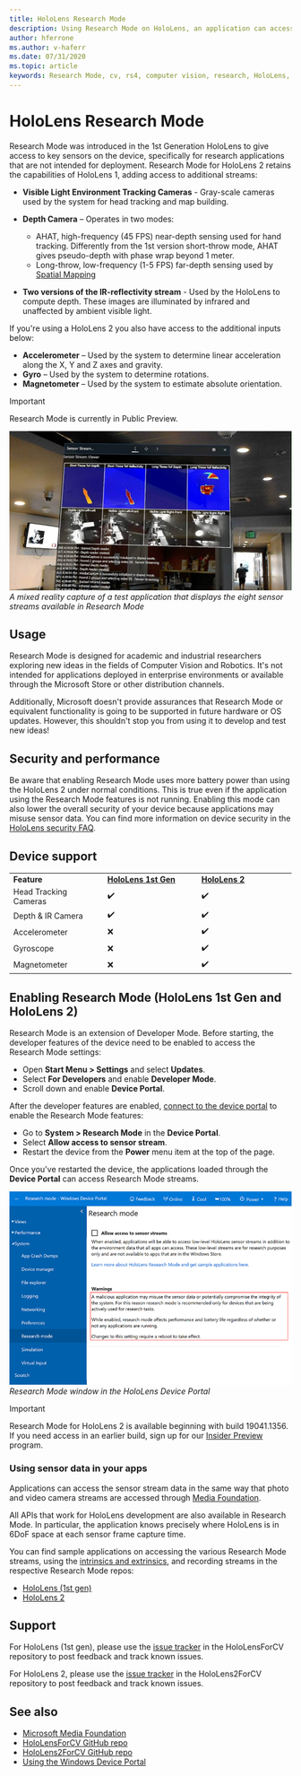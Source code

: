 ```yaml
---
title: HoloLens Research Mode
description: Using Research Mode on HoloLens, an application can access key device sensor streams (depth, environment tracking, and IR-reflectivity).
author: hferrone
ms.author: v-haferr
ms.date: 07/31/2020
ms.topic: article
keywords: Research Mode, cv, rs4, computer vision, research, HoloLens, HoloLens 2
---
```


# HoloLens Research Mode

Research Mode was introduced in the 1st Generation HoloLens to give access to key sensors on the device, specifically for research applications that are not intended for deployment.  Research Mode for HoloLens 2 retains the capabilities of HoloLens 1, adding access to additional streams:

* **Visible Light Environment Tracking Cameras** - Gray-scale cameras used by the system for head tracking and map building.
* **Depth Camera** – Operates in two modes:  
    + AHAT, high-frequency (45 FPS) near-depth sensing used for hand tracking. Differently from the 1st version short-throw mode, AHAT gives pseudo-depth with phase wrap beyond 1 meter. 
    + Long-throw, low-frequency (1-5 FPS) far-depth sensing used by [Spatial Mapping](spatial-mapping.md)

* **Two versions of the IR-reflectivity stream** - Used by the HoloLens to compute depth. These images are illuminated by infrared and unaffected by ambient visible light.

If you're using a HoloLens 2 you also have access to the additional inputs below:

* **Accelerometer** – Used by the system to determine linear acceleration along the X, Y and Z axes and gravity.
* **Gyro** – Used by the system to determine rotations.
* **Magnetometer** – Used by the system to estimate absolute orientation.

> [!IMPORTANT]
> Research Mode is currently in Public Preview. 

![Research Mode app screenshot](images/sensor-stream-viewer.jpg)<br>
*A mixed reality capture of a test application that displays the eight sensor streams available in Research Mode*

## Usage

Research Mode is designed for academic and industrial researchers exploring new ideas in the fields of Computer Vision and Robotics.  It's not intended for applications deployed in enterprise environments or available through the Microsoft Store or other distribution channels.

Additionally, Microsoft doesn't provide assurances that Research Mode or equivalent functionality is going to be supported in future hardware or OS updates. However, this shouldn't stop you from using it to develop and test new ideas!

## Security and performance

Be aware that enabling Research Mode uses more battery power than using the HoloLens 2 under normal conditions. This is true even if the application using the Research Mode features is not running.  Enabling this mode can also lower the overall security of your device because applications may misuse sensor data.  You can find more information on device security in the [HoloLens security FAQ](https://docs.microsoft.com/hololens/hololens-faq-security).  

## Device support
<table>
    <colgroup>
    <col width="33%" />
    <col width="33%" />
    <col width="33%" /> 
    </colgroup>
    <tr>
        <td><strong>Feature</strong></td>
        <td><a href="https://docs.microsoft.com/hololens/hololens1-hardware"><strong>HoloLens 1st Gen</strong></a></td>
        <td><a href="https://docs.microsoft.com/hololens/hololens2-hardware"><strong>HoloLens 2</strong></a></td>
    </tr>
     <tr>
        <td>Head Tracking Cameras</td>
        <td>✔️</td>
        <td>✔️</td>
    </tr>
    <tr>
        <td>Depth & IR Camera</td>
        <td>✔️</td>
        <td>✔️</td>
    </tr>
    <tr>
        <td>Accelerometer</td>
        <td>❌</td>
        <td>✔️</td>
    </tr>
    <tr>
        <td>Gyroscope</td>
        <td>❌</td>
        <td>✔️</td>
    </tr>
    <tr>
        <td>Magnetometer</td>
        <td>❌</td>
        <td>✔️</td>
    </tr>
</table>

## Enabling Research Mode (HoloLens 1st Gen and HoloLens 2)

Research Mode is an extension of Developer Mode. Before starting, the developer features of the device need to be enabled to access the Research Mode settings: 

* Open **Start Menu > Settings** and select **Updates**.
* Select **For Developers** and enable **Developer Mode**.
* Scroll down and enable **Device Portal**.

After the developer features  are enabled, [connect to the device portal](https://docs.microsoft.com/windows/uwp/debug-test-perf/device-portal-hololens) to enable the Research Mode features:

* Go to **System > Research Mode** in the **Device Portal**.
* Select **Allow access to sensor stream**.
* Restart the device from the **Power** menu item at the top of the page.

Once you've restarted the device, the applications loaded through the **Device Portal** can access Research Mode streams.

![Research Mode tab of HoloLens Device Portal](images/ResearchModeDevPortal.png)<br>
*Research Mode window in the HoloLens Device Portal*

> [!IMPORTANT]
> Research Mode for HoloLens 2 is available beginning with build 19041.1356. If you need access in an earlier build, sign up for our [Insider Preview](https://docs.microsoft.com/hololens/hololens-insider) program.

### Using sensor data in your apps

Applications can access the sensor stream data in the same way that photo and video camera streams are accessed through [Media Foundation](https://msdn.microsoft.com/library/windows/desktop/ms694197). 

All APIs that work for HoloLens development are also available in Research Mode. In particular, the application  knows precisely where HoloLens is in 6DoF space at each sensor frame capture time.

You can find sample applications on accessing the various Research Mode streams, using the [intrinsics and extrinsics](https://docs.microsoft.com/windows/mixed-reality/locatable-camera#locating-the-device-camera-in-the-world), and recording streams in the respective Research Mode repos:
* [HoloLens (1st gen)](https://github.com/Microsoft/HoloLensForCV)
* [HoloLens 2](https://github.com/microsoft/HoloLens2ForCV)

## Support

For HoloLens (1st gen), please use the [issue tracker](https://github.com/Microsoft/HololensForCV/issues) in the HoloLensForCV repository to post feedback and track known issues.

For HoloLens 2, please use the [issue tracker](https://github.com/microsoft/HoloLens2ForCV/issues) in the HoloLens2ForCV repository to post feedback and track known issues.

## See also

* [Microsoft Media Foundation](https://msdn.microsoft.com/library/windows/desktop/ms694197)
* [HoloLensForCV GitHub repo](https://github.com/Microsoft/HoloLensForCV)
* [HoloLens2ForCV GitHub repo](https://github.com/microsoft/HoloLens2ForCV)
* [Using the Windows Device Portal](using-the-windows-device-portal.md)
